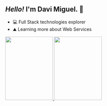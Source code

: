 ## ***Hello!*** I'm Davi Miguel. 👋

- 💻 Full Stack technologies explorer
- ⛰️ Learning more about Web Services

 <div>
  <a href="https://github.com/d-miguelsm">
  <img height="200em" width="150em" src="https://github-readme-stats.vercel.app/api?username=d-miguelsm&show_icons=true&theme=chartreuse-dark&include_all_commits=true&count_private=true"/>
  <img height="200em" width="150em" src="https://github-readme-stats.vercel.app/api/top-langs/?username=d-miguelsm&layout=compact&langs_count=10&theme=chartreuse-dark"/>
</div>
